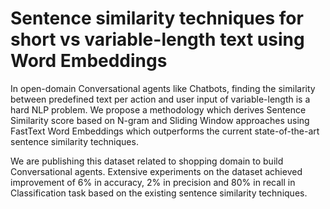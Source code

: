 # Sentence similarity techniques for short vs variable-length text using Word Embeddings
In open-domain Conversational agents like Chatbots, finding the similarity between predefined text per action and user input of variable-length is a hard NLP problem. We propose a methodology which derives Sentence Similarity score based on N-gram and Sliding Window approaches using FastText Word Embeddings which outperforms the current state-of-the-art sentence similarity techniques.

We are publishing this dataset related to shopping domain to build Conversational agents. Extensive experiments on the dataset achieved improvement of 6% in accuracy, 2% in precision and 80% in recall in Classification task based on the existing sentence similarity techniques.



